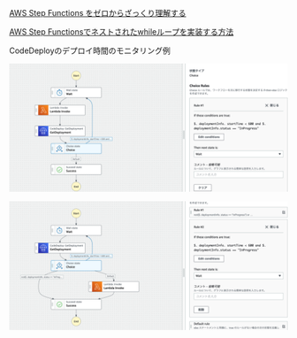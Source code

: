 [AWS Step Functions をゼロからざっくり理解する](https://dev.classmethod.jp/articles/aws-step-functions-for-beginner/)

[AWS Step Functionsでネストされたwhileループを実装する方法](https://dev.classmethod.jp/articles/how-to-implement-a-nested-while-loop-in-aws-step-functions-in-japanese/)

CodeDeployのデプロイ時間のモニタリング例

![CodeDeployデプロイ時間モニタリング例1](assets/step_funtion_ex1.png)

![CodeDeployデプロイ時間モニタリング例2](assets/step_funtion_ex2.png)
